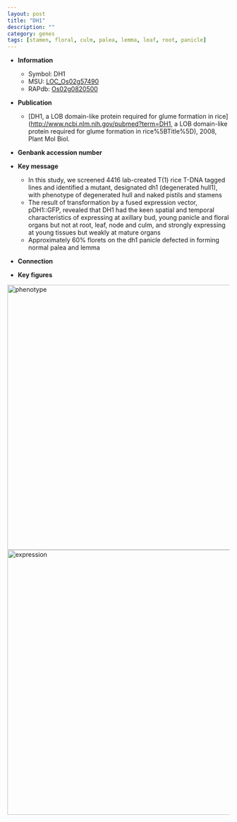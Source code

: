 ```yaml
---
layout: post
title: "DH1"
description: ""
category: genes
tags: [stamen, floral, culm, palea, lemma, leaf, root, panicle]
---
```


* **Information**  
    + Symbol: DH1  
    + MSU: [LOC_Os02g57490](http://rice.plantbiology.msu.edu/cgi-bin/ORF_infopage.cgi?orf=LOC_Os02g57490)  
    + RAPdb: [Os02g0820500](http://rapdb.dna.affrc.go.jp/viewer/gbrowse_details/irgsp1?name=Os02g0820500)  

* **Publication**  
    + [DH1, a LOB domain-like protein required for glume formation in rice](http://www.ncbi.nlm.nih.gov/pubmed?term=DH1, a LOB domain-like protein required for glume formation in rice%5BTitle%5D), 2008, Plant Mol Biol.

* **Genbank accession number**  

* **Key message**  
    + In this study, we screened 4416 lab-created T(1) rice T-DNA tagged lines and identified a mutant, designated dh1 (degenerated hull1), with phenotype of degenerated hull and naked pistils and stamens
    + The result of transformation by a fused expression vector, pDH1::GFP, revealed that DH1 had the keen spatial and temporal characteristics of expressing at axillary bud, young panicle and floral organs but not at root, leaf, node and culm, and strongly expressing at young tissues but weakly at mature organs
    + Approximately 60% florets on the dh1 panicle defected in forming normal palea and lemma

* **Connection**  

* **Key figures**  
<img src="http://ricencode.github.io/images/DH1.pheno.png" alt="phenotype"  style="width: 600px;"/>

<img src="http://ricencode.github.io/images/DH1.exp.png" alt="expression"  style="width: 600px;"/>


